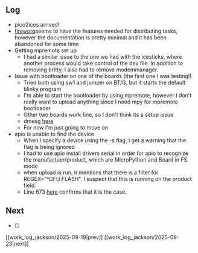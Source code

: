 ## Log
- pico2ices arrived!
- [fireworq](https://github.com/fireworq/fireworq?tab=readme-ov-file)seems to have the features needed for distributing tasks, however the documentation is pretty minimal and it has been abandoned for some time
- Getting mpremote set up
	- I had a similar issue to the one we had with the icesticks, where another process would take control of the dev file. In addition to removing brltty, I also had to remove modemmanager.
- Issue with bootloader on one of the boards (the first one I was testing!)
	- Tried both using sw1 and jumper on BT/G, but it starts the default blinky program
	- I'm able to start the bootloader by using mpremote, however I don't really want to upload anything since I need mpy for mpremote bootloader
	- Other two boards work fine, so I don't think its a setup issue 
	- dmesg [here](work_log_jackson/attachments/pico2ice_nobootloader_dmesg)
	- For now I'm just going to move on 
- apio is unable to find the device
	- When I specify a device using the -s flag, I get a warning that the flag is being ignored
	- I had to use apio install drivers serial in order for apio to recognize the manufactuer/product, which are MicroPython and Board in FS mode
	- when upload is run, it mentions that there is a filter for REGEX="^DFU FLASH". I suspect that this is running on the product field. 
	- Line 673 [here](https://github.com/FPGAwars/apio/blob/79e10b1197c0ffe97fbd8cfd21afaa7182042501/apio/resources/boards.jsonc#L683) confirms that it is the case. 
## Next
- [ ]

[[work_log_jackson/2025-09-19|prev]] [[work_log_jackson/2025-09-23|next]]
